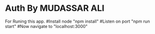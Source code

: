 # Auth By MUDASSAR ALI  
For Runing this app.
#Install node 
"npm install"
#Listen on port
"npm run start"
#Now navigate to 
"localhost:3000"

